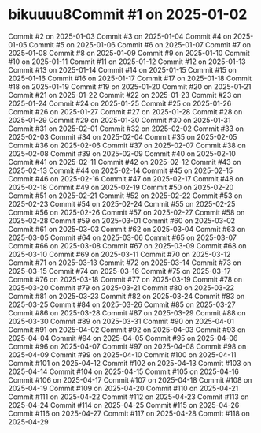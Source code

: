 # bikuuuu8Commit #1 on 2025-01-02
Commit #2 on 2025-01-03
Commit #3 on 2025-01-04
Commit #4 on 2025-01-05
Commit #5 on 2025-01-06
Commit #6 on 2025-01-07
Commit #7 on 2025-01-08
Commit #8 on 2025-01-09
Commit #9 on 2025-01-10
Commit #10 on 2025-01-11
Commit #11 on 2025-01-12
Commit #12 on 2025-01-13
Commit #13 on 2025-01-14
Commit #14 on 2025-01-15
Commit #15 on 2025-01-16
Commit #16 on 2025-01-17
Commit #17 on 2025-01-18
Commit #18 on 2025-01-19
Commit #19 on 2025-01-20
Commit #20 on 2025-01-21
Commit #21 on 2025-01-22
Commit #22 on 2025-01-23
Commit #23 on 2025-01-24
Commit #24 on 2025-01-25
Commit #25 on 2025-01-26
Commit #26 on 2025-01-27
Commit #27 on 2025-01-28
Commit #28 on 2025-01-29
Commit #29 on 2025-01-30
Commit #30 on 2025-01-31
Commit #31 on 2025-02-01
Commit #32 on 2025-02-02
Commit #33 on 2025-02-03
Commit #34 on 2025-02-04
Commit #35 on 2025-02-05
Commit #36 on 2025-02-06
Commit #37 on 2025-02-07
Commit #38 on 2025-02-08
Commit #39 on 2025-02-09
Commit #40 on 2025-02-10
Commit #41 on 2025-02-11
Commit #42 on 2025-02-12
Commit #43 on 2025-02-13
Commit #44 on 2025-02-14
Commit #45 on 2025-02-15
Commit #46 on 2025-02-16
Commit #47 on 2025-02-17
Commit #48 on 2025-02-18
Commit #49 on 2025-02-19
Commit #50 on 2025-02-20
Commit #51 on 2025-02-21
Commit #52 on 2025-02-22
Commit #53 on 2025-02-23
Commit #54 on 2025-02-24
Commit #55 on 2025-02-25
Commit #56 on 2025-02-26
Commit #57 on 2025-02-27
Commit #58 on 2025-02-28
Commit #59 on 2025-03-01
Commit #60 on 2025-03-02
Commit #61 on 2025-03-03
Commit #62 on 2025-03-04
Commit #63 on 2025-03-05
Commit #64 on 2025-03-06
Commit #65 on 2025-03-07
Commit #66 on 2025-03-08
Commit #67 on 2025-03-09
Commit #68 on 2025-03-10
Commit #69 on 2025-03-11
Commit #70 on 2025-03-12
Commit #71 on 2025-03-13
Commit #72 on 2025-03-14
Commit #73 on 2025-03-15
Commit #74 on 2025-03-16
Commit #75 on 2025-03-17
Commit #76 on 2025-03-18
Commit #77 on 2025-03-19
Commit #78 on 2025-03-20
Commit #79 on 2025-03-21
Commit #80 on 2025-03-22
Commit #81 on 2025-03-23
Commit #82 on 2025-03-24
Commit #83 on 2025-03-25
Commit #84 on 2025-03-26
Commit #85 on 2025-03-27
Commit #86 on 2025-03-28
Commit #87 on 2025-03-29
Commit #88 on 2025-03-30
Commit #89 on 2025-03-31
Commit #90 on 2025-04-01
Commit #91 on 2025-04-02
Commit #92 on 2025-04-03
Commit #93 on 2025-04-04
Commit #94 on 2025-04-05
Commit #95 on 2025-04-06
Commit #96 on 2025-04-07
Commit #97 on 2025-04-08
Commit #98 on 2025-04-09
Commit #99 on 2025-04-10
Commit #100 on 2025-04-11
Commit #101 on 2025-04-12
Commit #102 on 2025-04-13
Commit #103 on 2025-04-14
Commit #104 on 2025-04-15
Commit #105 on 2025-04-16
Commit #106 on 2025-04-17
Commit #107 on 2025-04-18
Commit #108 on 2025-04-19
Commit #109 on 2025-04-20
Commit #110 on 2025-04-21
Commit #111 on 2025-04-22
Commit #112 on 2025-04-23
Commit #113 on 2025-04-24
Commit #114 on 2025-04-25
Commit #115 on 2025-04-26
Commit #116 on 2025-04-27
Commit #117 on 2025-04-28
Commit #118 on 2025-04-29
